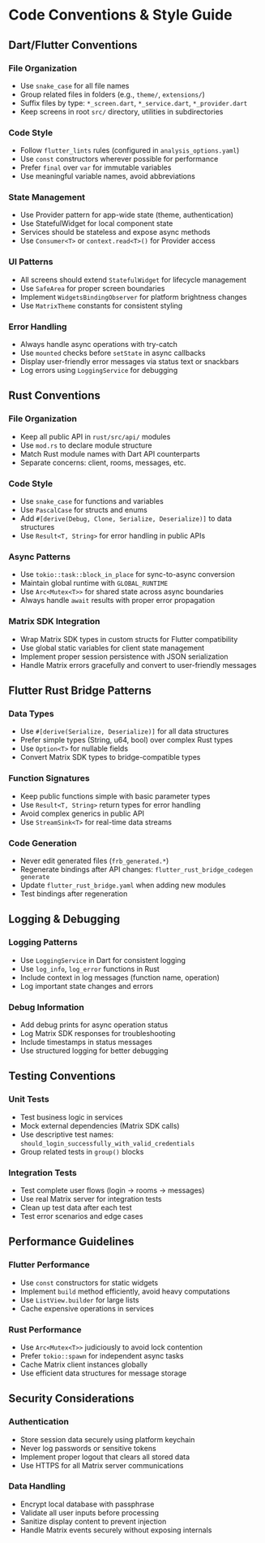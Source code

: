 # Code Conventions & Style Guide

## Dart/Flutter Conventions

### File Organization
- Use `snake_case` for all file names
- Group related files in folders (e.g., `theme/`, `extensions/`)
- Suffix files by type: `*_screen.dart`, `*_service.dart`, `*_provider.dart`
- Keep screens in root `src/` directory, utilities in subdirectories

### Code Style
- Follow `flutter_lints` rules (configured in `analysis_options.yaml`)
- Use `const` constructors wherever possible for performance
- Prefer `final` over `var` for immutable variables
- Use meaningful variable names, avoid abbreviations

### State Management
- Use Provider pattern for app-wide state (theme, authentication)
- Use StatefulWidget for local component state
- Services should be stateless and expose async methods
- Use `Consumer<T>` or `context.read<T>()` for Provider access

### UI Patterns
- All screens should extend `StatefulWidget` for lifecycle management
- Use `SafeArea` for proper screen boundaries
- Implement `WidgetsBindingObserver` for platform brightness changes
- Use `MatrixTheme` constants for consistent styling

### Error Handling
- Always handle async operations with try-catch
- Use `mounted` checks before `setState` in async callbacks
- Display user-friendly error messages via status text or snackbars
- Log errors using `LoggingService` for debugging

## Rust Conventions

### File Organization
- Keep all public API in `rust/src/api/` modules
- Use `mod.rs` to declare module structure
- Match Rust module names with Dart API counterparts
- Separate concerns: client, rooms, messages, etc.

### Code Style
- Use `snake_case` for functions and variables
- Use `PascalCase` for structs and enums
- Add `#[derive(Debug, Clone, Serialize, Deserialize)]` to data structures
- Use `Result<T, String>` for error handling in public APIs

### Async Patterns
- Use `tokio::task::block_in_place` for sync-to-async conversion
- Maintain global runtime with `GLOBAL_RUNTIME`
- Use `Arc<Mutex<T>>` for shared state across async boundaries
- Always handle `await` results with proper error propagation

### Matrix SDK Integration
- Wrap Matrix SDK types in custom structs for Flutter compatibility
- Use global static variables for client state management
- Implement proper session persistence with JSON serialization
- Handle Matrix errors gracefully and convert to user-friendly messages

## Flutter Rust Bridge Patterns

### Data Types
- Use `#[derive(Serialize, Deserialize)]` for all data structures
- Prefer simple types (String, u64, bool) over complex Rust types
- Use `Option<T>` for nullable fields
- Convert Matrix SDK types to bridge-compatible types

### Function Signatures
- Keep public functions simple with basic parameter types
- Use `Result<T, String>` return types for error handling
- Avoid complex generics in public API
- Use `StreamSink<T>` for real-time data streams

### Code Generation
- Never edit generated files (`frb_generated.*`)
- Regenerate bindings after API changes: `flutter_rust_bridge_codegen generate`
- Update `flutter_rust_bridge.yaml` when adding new modules
- Test bindings after regeneration

## Logging & Debugging

### Logging Patterns
- Use `LoggingService` in Dart for consistent logging
- Use `log_info`, `log_error` functions in Rust
- Include context in log messages (function name, operation)
- Log important state changes and errors

### Debug Information
- Add debug prints for async operation status
- Log Matrix SDK responses for troubleshooting
- Include timestamps in status messages
- Use structured logging for better debugging

## Testing Conventions

### Unit Tests
- Test business logic in services
- Mock external dependencies (Matrix SDK calls)
- Use descriptive test names: `should_login_successfully_with_valid_credentials`
- Group related tests in `group()` blocks

### Integration Tests
- Test complete user flows (login → rooms → messages)
- Use real Matrix server for integration tests
- Clean up test data after each test
- Test error scenarios and edge cases

## Performance Guidelines

### Flutter Performance
- Use `const` constructors for static widgets
- Implement `build` method efficiently, avoid heavy computations
- Use `ListView.builder` for large lists
- Cache expensive operations in services

### Rust Performance
- Use `Arc<Mutex<T>>` judiciously to avoid lock contention
- Prefer `tokio::spawn` for independent async tasks
- Cache Matrix client instances globally
- Use efficient data structures for message storage

## Security Considerations

### Authentication
- Store session data securely using platform keychain
- Never log passwords or sensitive tokens
- Implement proper logout that clears all stored data
- Use HTTPS for all Matrix server communications

### Data Handling
- Encrypt local database with passphrase
- Validate all user inputs before processing
- Sanitize display content to prevent injection
- Handle Matrix events securely without exposing internals